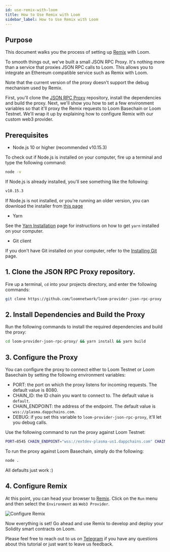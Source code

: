 ```yaml
---
id: use-remix-with-loom
title: How to Use Remix with Loom
sidebar_label: How to Use Remix with Loom
---
```


## Purpose

This document walks you the process of setting up [Remix](https://remix.ethereum.org/) with Loom. 

To smooth things out, we've built a small JSON RPC Proxy. It's nothing more than a service that proxies JSON RPC calls to Loom. This allows you to integrate an Ethereum compatible service such as Remix with Loom.

Note that the current version of the proxy doesn't support the debug mechanism used by Remix.

First, you'll clone the  [JSON RPC Proxy](https://github.com/loomnetwork/loom-provider-json-rpc-proxy) repository, install the dependencies and build the proxy. Next, we'll show you how to set a few environment variables so that it'll proxy the Remix requests to Loom Basechain or Loom Testnet. We'll wrap it up by explaining how to configure Remix with our custom web3 provider.


## Prerequisites

* Node.js 10 or higher (recommended v10.15.3)

To check out if Node.js is installed on your computer, fire up a terminal and type the following command:

```bash
node -v
```

If Node.js is already installed, you'll see something like the following:

```bash
v10.15.3
```

If Node.js is not installed, or you're running an older version, you can download the installer from [this page](https://nodejs.org/en/download/)

* Yarn

See the [Yarn Installation](https://yarnpkg.com/lang/en/docs/install/) page for instructions on how to get `yarn` installed on your computer.

* Git client

If you don't have Git installed on your computer, refer to the [Installing Git](https://git-scm.com/book/en/v2/Getting-Started-Installing-Git) page.


## 1. Clone the JSON RPC Proxy repository.

Fire up a terminal, `cd` into your projects directory, and enter the following commands:

```bash
git clone https://github.com/loomnetwork/loom-provider-json-rpc-proxy
```


## 2. Install Dependencies and Build the Proxy

Run the following commands to install the required dependencies and build the proxy:

```bash
cd loom-provider-json-rpc-proxy/ && yarn install && yarn build
```

## 3. Configure the Proxy

You can configure the proxy to connect either to Loom Testnet or Loom Basechain by setting the following environment variables:

- PORT: the port on which the proxy listens for incoming requests. The default value is 8080.
- CHAIN_ID: the ID chain you want to connect to. The default value is `default`.
- CHAIN_ENDPOINT: the address of the endpoint. The default value is `wss://plasma.dappchains.com`.
- DEBUG: if you set this variable to `loom-provider-json-rpc-proxy`, it'll let you debug calls.

Use the following command to run the proxy against Loom Testnet:

```bash
PORT=8545 CHAIN_ENDPOINT="wss://extdev-plasma-us1.dappchains.com" CHAIN_ID="extdev-plasma-us1" node .
```

To run the proxy against Loom Basechain, simply do the following:

```bash
node .
```

All defaults just work :)


## 4. Configure Remix

At this point, you can head your browser to [Remix](https://remix.ethereum.org/). Click on the `Run` menu and then select the `Environment` as `Web3 Provider`.

![Configure Remix](/developers/img/remix.png)

Now everything is set! Go ahead and use Remix to develop and deploy your Solidity smart contracts on Loom.

Please feel free to reach out to us on [Telegram](https://t.me/loomnetworkdev) if you have any questions about this tutorial or just want to leave us feedback.



